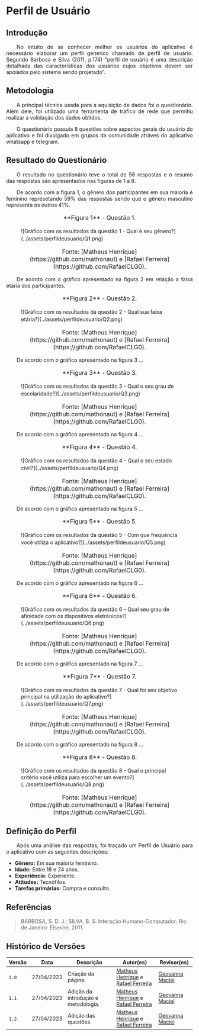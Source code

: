 # Perfil de Usuário

## Introdução

<p style="text-align: justify;">&emsp;&emsp;No intuito de se conhecer melhor os usuários do aplicativo é necessário elaborar um perfil genérico chamado de perfil de usuário. Segundo Barbosa e Silva (2011, p.174) “perfil de usuário é uma descrição detalhada das características dos usuários cujos objetivos devem ser apoiados pelo sistema sendo projetado”.</p>

## Metodologia

<p style="text-align: justify;">&emsp;&emsp;A principal técnica usada para a aquisição de dados foi o questionário. Além dele, foi utilizado uma ferramenta de tráfico de rede que permitiu realizar a validação dos dados obtidos.</p>
<p style="text-align: justify;">&emsp;&emsp;O questionário possuía 8 questões sobre aspectos gerais do usuário do aplicativo e foi divulgado em grupos da comunidade atráves do aplicativo whatsapp e telegram.</p>

## Resultado do Questionário

<p style="text-align: justify;">&emsp;&emsp;O resultado no questionário teve o total de 56 respostas e o resumo das respostas são apresentados nas figuras de 1 a 8.</p>

<p style="text-align: justify;">&emsp;&emsp;De acordo com a figura 1, o gênero dos participantes em sua maioria é feminino represetando 59% das respostas sendo que o gênero masculino representa os outros 41%.</p>
<figure markdown>
<font size="3"><p style="text-align: center">**Figura 1** - Questão 1.</p></font>
![Gráfico com os resultados da questão 1 - Qual é seu gênero?](../assets/perfildeusuario/Q1.png)
<font size="3"><p style="text-align: center">Fonte: [Matheus Henrique](https://github.com/mathonaut) e [Rafael Ferreira](https://github.com/RafaelCLG0).</p></font>
</figure>

<p style="text-align: justify;">&emsp;&emsp;De acordo com o gráfico apresentado na figura 2 em relação a faixa etária dos participantes.</p>
<figure markdown>
<font size="3"><p style="text-align: center">**Figura 2** - Questão 2.</p></font>
![Gráfico com os resultados da questão 2 - Qual sua faixa etária?](../assets/perfildeusuario/Q2.png)
<font size="3"><p style="text-align: center">Fonte: [Matheus Henrique](https://github.com/mathonaut) e [Rafael Ferreira](https://github.com/RafaelCLG0).</p></font>
</figure>

<p style="text-align: justify;">&emsp;&emsp;De acordo com o gráfico apresentado na figura 3 ...</p>
<figure markdown>
<font size="3"><p style="text-align: center">**Figura 3** - Questão 3.</p></font>
![Gráfico com os resultados da questão 3 - Qual o seu grau de escolaridade?](../assets/perfildeusuario/Q3.png)
<font size="3"><p style="text-align: center">Fonte: [Matheus Henrique](https://github.com/mathonaut) e [Rafael Ferreira](https://github.com/RafaelCLG0).</p></font>
</figure>

<p style="text-align: justify;">&emsp;&emsp;De acordo com o gráfico apresentado na figura 4 ...</p>
<figure markdown>
<font size="3"><p style="text-align: center">**Figura 4** - Questão 4.</p></font>
![Gráfico com os resultados da questão 4 - Qual o seu estado civil?](../assets/perfildeusuario/Q4.png)
<font size="3"><p style="text-align: center">Fonte: [Matheus Henrique](https://github.com/mathonaut) e [Rafael Ferreira](https://github.com/RafaelCLG0).</p></font>
</figure>

<p style="text-align: justify;">&emsp;&emsp;De acordo com o gráfico apresentado na figura 5 ...</p>
<figure markdown>
<font size="3"><p style="text-align: center">**Figura 5** - Questão 5.</p></font>
![Gráfico com os resultados da questão 5 - Com que frequência você utiliza o aplicativo?](../assets/perfildeusuario/Q5.png)
<font size="3"><p style="text-align: center">Fonte: [Matheus Henrique](https://github.com/mathonaut) e [Rafael Ferreira](https://github.com/RafaelCLG0).</p></font>
</figure>

<p style="text-align: justify;">&emsp;&emsp;De acordo com o gráfico apresentado na figura 6 ...</p>
<figure markdown>
<font size="3"><p style="text-align: center">**Figura 6** - Questão 6.</p></font>
![Gráfico com os resultados da questão 6 - Qual seu grau de afinidade com os dispositivos eletrônicos?](../assets/perfildeusuario/Q6.png)
<font size="3"><p style="text-align: center">Fonte: [Matheus Henrique](https://github.com/mathonaut) e [Rafael Ferreira](https://github.com/RafaelCLG0).</p></font>
</figure>

<p style="text-align: justify;">&emsp;&emsp;De acordo com o gráfico apresentado na figura 7 ...</p>
<figure markdown>
<font size="3"><p style="text-align: center">**Figura 7** - Questão 7.</p></font>
![Gráfico com os resultados da questão 7 - Qual foi seu objetivo principal na utilização do aplicativo?](../assets/perfildeusuario/Q7.png)
<font size="3"><p style="text-align: center">Fonte: [Matheus Henrique](https://github.com/mathonaut) e [Rafael Ferreira](https://github.com/RafaelCLG0).</p></font>
</figure>

<p style="text-align: justify;">&emsp;&emsp;De acordo com o gráfico apresentado na figura 8 ...</p>
<figure markdown>
<font size="3"><p style="text-align: center">**Figura 8** - Questão 8.</p></font>
![Gráfico com os resultados da questão 8 - Qual o principal critério você utiliza para escolher um evento?](../assets/perfildeusuario/Q8.png)
<font size="3"><p style="text-align: center">Fonte: [Matheus Henrique](https://github.com/mathonaut) e [Rafael Ferreira](https://github.com/RafaelCLG0).</p></font>
</figure>

## Definição do Perfil

<p style="text-align: justify;">&emsp;&emsp;Após uma análise das respostas, foi traçado um Perfil de Usuário para o aplicativo com as seguintes descrições:</p>

- **Gênero:** Em sua maioria feminino.
- **Idade:** Entre 18 e 24 anos.
- **Experiência:** Experiente.
- **Atitudes:** Tecnófilos.
- **Tarefas primárias:** Compra e consulta.

## Referências

> BARBOSA, S. D. J.; SILVA, B. S. Interação Humano-Computador. Rio de Janeiro: Elsevier, 2011.

## Histórico de Versões

| Versão | Data       | Descrição                           | Autor(es)                                                                                           | Revisor(es)                                    |
| ------ | ---------- | ----------------------------------- | --------------------------------------------------------------------------------------------------- | ---------------------------------------------- |
| `1.0`  | 27/04/2023 | Criação da página.                  | [Matheus Henrique](https://github.com/mathonaut) e [Rafael Ferreira](https://github.com/RafaelCLG0) | [Geovanna Maciel](https://github.com/manuziny) |
| `1.1`  | 27/04/2023 | Adição da introdução e metodologia. | [Matheus Henrique](https://github.com/mathonaut) e [Rafael Ferreira](https://github.com/RafaelCLG0) | [Geovanna Maciel](https://github.com/manuziny) |
| `1.2`  | 27/04/2023 | Adição das questões.                | [Matheus Henrique](https://github.com/mathonaut) e [Rafael Ferreira](https://github.com/RafaelCLG0) | [Geovanna Maciel](https://github.com/manuziny) |
